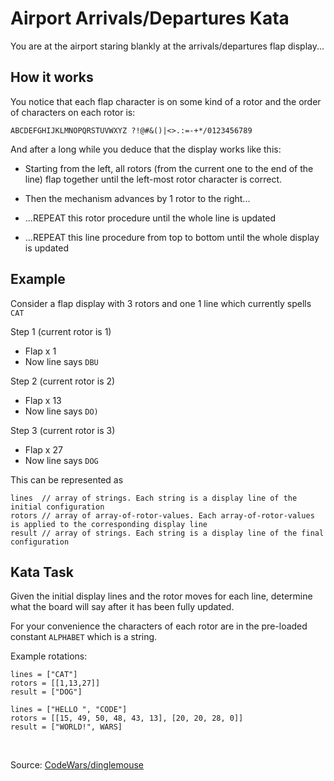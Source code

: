 # Airport Arrivals/Departures Kata

You are at the airport staring blankly at the arrivals/departures flap display...

## How it works

You notice that each flap character is on some kind of a rotor and the order of characters on each rotor is:


```
ABCDEFGHIJKLMNOPQRSTUVWXYZ ?!@#&()|<>.:=-+*/0123456789
```

And after a long while you deduce that the display works like this:

* Starting from the left, all rotors (from the current one to the end of the line) flap together until the left-most rotor character is correct.

* Then the mechanism advances by 1 rotor to the right...

* ...REPEAT this rotor procedure until the whole line is updated

* ...REPEAT this line procedure from top to bottom until the whole display is updated

## Example

Consider a flap display with 3 rotors and one 1 line which currently spells ```CAT```

Step 1  (current rotor is 1) 
* Flap x 1
* Now line says ```DBU```

Step 2  (current rotor is 2) 
* Flap x 13
* Now line says ```DO)```

Step 3 (current rotor is 3)
* Flap x 27
* Now line says ```DOG```

This can be represented as

```
lines  // array of strings. Each string is a display line of the initial configuration
rotors // array of array-of-rotor-values. Each array-of-rotor-values is applied to the corresponding display line
result // array of strings. Each string is a display line of the final configuration
```



## Kata Task
Given the initial display lines and the rotor moves for each line, determine what the board will say after it has been fully updated.

For your convenience the characters of each rotor are in the pre-loaded constant ```ALPHABET``` which is a string.


Example rotations:
```
lines = ["CAT"]
rotors = [[1,13,27]]
result = ["DOG"]
```
```
lines = ["HELLO ", "CODE"]
rotors = [[15, 49, 50, 48, 43, 13], [20, 20, 28, 0]]
result = ["WORLD!", WARS]
```

&nbsp;


Source: [CodeWars/dinglemouse](https://www.codewars.com/kata/57feb00f08d102352400026e)